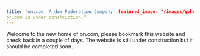 ```yaml
---
title: 'on.com: A don Federation Company' featured_image: '/images/gohugo-default-sample-hero-image.jpg' description: "
on.com is under construction."
---
```


Welcome to the new home of on.com, please bookmark this website and check back in a couple of days. The website is still
under construction but it should be completed soon.
